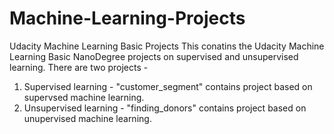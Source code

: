 # Machine-Learning-Projects
Udacity Machine Learning Basic Projects
This conatins the Udacity Machine Learning Basic NanoDegree projects on supervised and unsupervised learning.
There are two projects -
1. Supervised learning - "customer_segment" contains project based on supervsed machine learning.
2. Unsupervised learning - "finding_donors" contains project based on unupervised machine learning.
